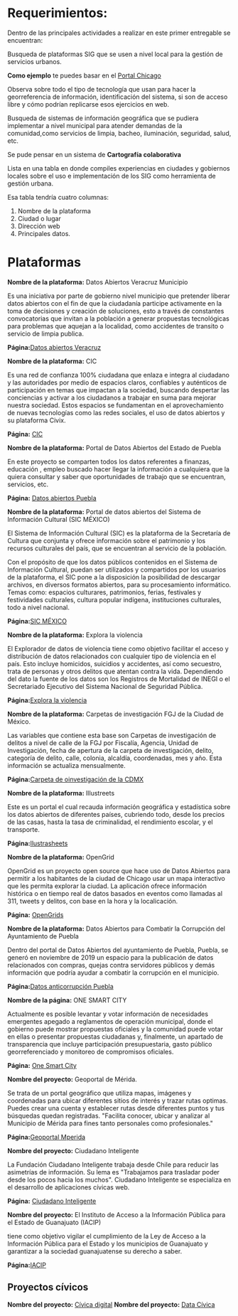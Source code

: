 # Requerimientos:

Dentro de las principales actividades a realizar en este primer entregable se encuentran:

Busqueda de plataformas SIG que se usen a nivel local para la gestión de servicios urbanos.

**Como ejemplo** te puedes basar en el [Portal Chicago](https://data.cityofchicago.org/)

Observa sobre todo el tipo de tecnología que usan para hacer la georreferencia de información, 
identificación del sistema, si son de acceso libre y cómo podrían replicarse esos ejercicios en web. 

Busqueda de sistemas de información geográfica que se pudiera implementar a nivel municipal para atender demandas de
la comunidad,como servicios de limpia, bacheo, iluminación, seguridad, salud, etc.

Se pude pensar en un sistema de **Cartografía colaborativa** 

Lista en una tabla  en donde compiles experiencias en ciudades y gobiernos locales sobre el uso e implementación de los
SIG como herramienta de gestión urbana. 

Esa tabla tendría cuatro columnas:

1. Nombre de la plataforma 
2. Ciudad o lugar
3. Dirección web 
4. Principales datos. 


# Plataformas

**Nombre de la plataforma:** Datos Abiertos Veracruz Municipio

Es una iniciativa por parte de gobierno nivel municipio que pretender liberar datos abiertos con el fin de que la ciudadanía
participe activamente en la toma de decisiones y creación de soluciones, esto a través de constantes convocatorias que 
invitan a la población a generar propuestas tecnológicas para problemas que aquejan a la localidad, como accidentes de transito
o servicio de limpia publica.

**Página:**[Datos abiertos Veracruz](http://datos.veracruzmunicipio.gob.mx)


**Nombre de la plataforma:** CIC

Es una red de confianza 100% ciudadana que enlaza e integra al ciudadano y las autoridades por medio de espacios
claros, confiables y auténticos de participación en temas que impactan a la sociedad, buscando despertar las conciencias
y activar a los ciudadanos a trabajar en suma para mejorar nuestra sociedad.
Estos espacios se fundamentan en el aprovechamiento de nuevas tecnologías como las redes sociales, el uso de datos abiertos
y su plataforma Civix.

**Página:** [CIC](https://play.google.com/store/apps/details?id=cic.com.cicty)


**Nombre de la plataforma:** Portal de Datos Abiertos del Estado de Puebla

En este proyecto se comparten todos los datos referentes a finanzas, educación , empleo
buscado hacer llegar la información a cualquiera que la quiera consultar y saber que oportunidades de trabajo
que se encuentran, servicios, etc.

**Página:** [Datos abiertos Puebla](http://datos.puebla.gob.mx/)

**Nombre de la plataforma:** Portal de datos abiertos del Sistema de Información Cultural (SIC MÉXICO)

El Sistema de Información Cultural (SIC) es la plataforma de la Secretaría de Cultura que conjunta y ofrece
información sobre el patrimonio y los recursos culturales del país, que se encuentran al servicio de la población.

Con el propósito de que los datos públicos contenidos en el Sistema de Información Cultural, puedan ser utilizados y 
compartidos por los usuarios de la plataforma, el SIC pone a la disposición la posibilidad de descargar archivos, en
diversos formatos abiertos, para su procesamiento informático. Temas como: espacios culturares, patrimonios,
ferias, festivales y festividades culturales, cultura popular indígena, instituciones culturales, todo a nivel nacional.

**Página:**[SIC MÉXICO](https://sic.cultura.gob.mx/datos.php)



**Nombre de la plataforma:** Explora la violencia

El Explorador de datos de violencia tiene como objetivo facilitar el acceso y distribución de datos relacionados con 
cualquier tipo de violencia en el país. Esto incluye homicidos, suicidios y accidentes, así como secuestro, trata de personas 
y otros delitos que atentan contra la vida. Dependiendo del dato la fuente de los datos son los Registros de Mortalidad de 
INEGI o el Secretariado Ejecutivo del Sistema Nacional de Seguridad Pública.

**Página:**[Explora la violencia](https://exploralaviolencia.org/)


**Nombre de la plataforma:** Carpetas de investigación FGJ de la Ciudad de México.

Las variables que contiene esta base son Carpetas de investigación de delitos a nivel de calle de la FGJ por Fiscalía, 
Agencia, Unidad de Investigación, fecha de apertura de la carpeta de investigación, delito, categoría de delito, calle, 
colonia, alcaldía, coordenadas, mes y año. Esta información se actualiza mensualmente.

**Página:**[Carpeta de oinvestigación de la CDMX](https://datos.cdmx.gob.mx/api/datasets/1.0/carpetas-de-investigacion-pgj-de-la-ciudad-de-mexico/snapshots/1582326177/)


**Nombre de la plataforma:** Illustreets

Este es un portal el cual recauda información geográfica y estadística sobre los datos abiertos de diferentes países, cubriendo todo, desde los precios de las casas, hasta la tasa de criminalidad, el rendimiento escolar, y el transporte.

**Página:**[Ilustrasheets](https://illustreets.com/about-us/)


**Nombre de la plataforma:** OpenGrid

OpenGrid es un proyecto open source que hace uso de Datos Abiertos
para permitir a los habitantes de la ciudad de Chicago usar un mapa interactivo que les permita explorar la ciudad.
La aplicación ofrece información histórica o en tiempo real de datos basados en eventos como llamadas al 311,
tweets y delitos, con base en la hora y la localicación.

**Página:** [OpenGrids](http://docs.opengrid.io/en/latest/)


**Nombre de la plataforma:** Datos Abiertos para Combatir la Corrupción del Ayuntamiento de Puebla

Dentro del portal de Datos Abiertos del ayuntamiento de Puebla, Puebla, se generó en noviembre de 2019 un 
espacio para la publicación de datos relacionados con compras, quejas contra servidores públicos y demás información
que podría ayudar a combatir la corrupción en el municipio.

**Página:**[Datos anticorrupción Puebla](http://datos.pueblacapital.gob.mx/datos-abiertos-para-combatir-la-corrupci%C3%B3n)

**Nombre de la página:** ONE SMART CITY

Actualmente es posible levantar y votar información de necesidades emergentes apegado a reglamentos de operación 
municipal, donde el gobierno puede mostrar propuestas oficiales y la comunidad puede votar en ellas o presentar propuestas
ciudadanas y, finalmente, un apartado de transparencia que incluye participación presupuestaria, gasto público 
georreferenciado y monitoreo de compromisos oficiales.

**Página:** [One Smart City](https://altec.lat/proyectos/one-smart-city/)


**Nombre del proyecto:** Geoportal de Mérida.

Se trata de un portal geográfico que utiliza mapas, imágenes y coordenadas para ubicar diferentes sitios de interés y trazar 
rutas optimas. Puedes crear una cuenta y establecer rutas desde diferentes puntos y tus búsquedas quedan registradas. 
"Facilita conocer, ubicar y analizar al Municipio de Mérida para fines tanto personales como profesionales."

**Página:**[Geoportal Mperida](https://geoportal.merida.gob.mx/)



**Nombre del proyecto:** Ciudadano Inteligente

La Fundación Ciudadano Inteligente trabaja desde Chile para reducir las asimetrías de información. Su lema es
"Trabajamos para trasladar poder desde los pocos hacia los muchos". Ciudadano Inteligente se especializa en el 
desarrollo de aplicaciones cívicas web.

**Página:** [Ciudadano Inteligente](www.ciudadaniai.org)


**Nombre del proyecto:** El Instituto de Acceso a la Información Pública para el Estado de Guanajuato (IACIP) 

tiene como objetivo vigilar el cumplimiento de la Ley de Acceso a la Información Pública para el Estado y los municipios 
de Guanajuato y garantizar a la sociedad guanajuatense su derecho a saber.

**Página:**[IACIP](https://iacip-gto.org.mx/wn/)


## Proyectos cívicos 

**Nombre del proyecto:** [Cívica digital](https://civica.digital/)
**Nombre del proyecto:** [Data Cívica](https://datacivica.org/)


